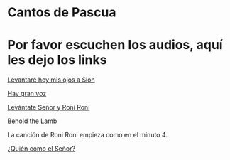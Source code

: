 # Cantos de Pascua

# Por favor escuchen los audios, aquí les dejo los links 

[Levantaré hoy mis ojos a Sion](https://www.youtube.com/watch?v=pYzZkKC3pCo&ab_channel=jmigueba)

[Hay gran voz](https://www.youtube.com/watch?v=wrsxO4Ek_BE&ab_channel=jmigueba)


[Levántate Señor y Roni Roni](https://www.youtube.com/watch?v=RRZ6Iaa6YL4&ab_channel=PabloEstrella)



[Behold the Lamb](https://www.youtube.com/watch?v=u7KQSAWEljA&ab_channel=PassionVEVO)


La canción de Roni Roni empieza como en el minuto 4.

[¿Quién como el Señor?](https://link-url-here.org](https://www.youtube.com/watch?v=3CgJEKPAyt8&ab_channel=argenispirelayusti))
